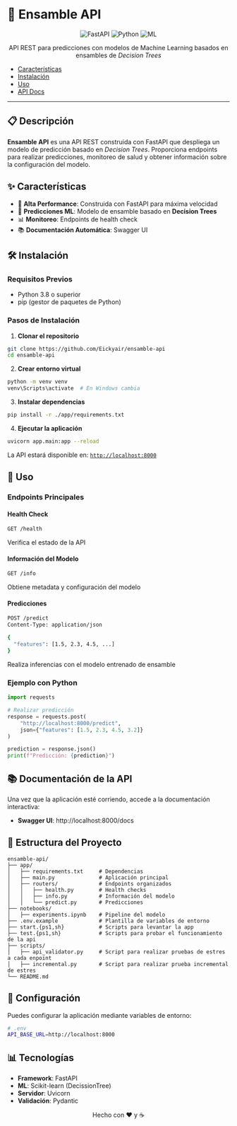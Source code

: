 # 🎯 Ensamble API

<div align="center">

![FastAPI](https://img.shields.io/badge/FastAPI-005571?style=for-the-badge&logo=fastapi)
![Python](https://img.shields.io/badge/python-3.8+-blue.svg?style=for-the-badge&logo=python&logoColor=white)
![ML](https://img.shields.io/badge/ML-RandomForest-green?style=for-the-badge&logo=scikit-learn)

API REST para predicciones con modelos de Machine Learning basados en ensambles de *Decision Trees*

</div>

- [Características](#-características)
- [Instalación](#-instalación)
- [Uso](#-uso)
- [API Docs](#-documentación-de-la-api)

---

## 📋 Descripción

**Ensamble API** es una API REST construida con FastAPI que despliega un modelo de predicción basado en *Decision Trees*. Proporciona endpoints para realizar predicciones, monitoreo de salud y obtener información sobre la configuración del modelo.

## ✨ Características

- 🚀 **Alta Performance**: Construida con FastAPI para máxima velocidad
- 🔮 **Predicciones ML**: Modelo de ensamble basado en **Decision Trees**
- 📊 **Monitoreo**: Endpoints de health check
- 📚 **Documentación Automática**: Swagger UI

## 🛠️ Instalación

### Requisitos Previos

- Python 3.8 o superior
- pip (gestor de paquetes de Python)

### Pasos de Instalación

1. **Clonar el repositorio**
```bash
git clone https://github.com/Eickyair/ensamble-api
cd ensamble-api
```

2. **Crear entorno virtual**
```bash
python -m venv venv
venv\Scripts\activate  # En Windows cambia
```

3. **Instalar dependencias**
```bash
pip install -r ./app/requirements.txt
```

4. **Ejecutar la aplicación**
```bash
uvicorn app.main:app --reload
```

La API estará disponible en: <code>[http://localhost:8000](http://localhost:8000)</code>

## 🚀 Uso

### Endpoints Principales

#### Health Check
```bash
GET /health
```
Verifica el estado de la API

#### Información del Modelo
```bash
GET /info
```
Obtiene metadata y configuración del modelo

#### Predicciones
```bash
POST /predict
Content-Type: application/json

{
  "features": [1.5, 2.3, 4.5, ...]
}
```
Realiza inferencias con el modelo entrenado de ensamble
### Ejemplo con Python

```python
import requests

# Realizar predicción
response = requests.post(
    "http://localhost:8000/predict",
    json={"features": [1.5, 2.3, 4.5, 3.2]}
)

prediction = response.json()
print(f"Predicción: {prediction}")
```

## 📚 Documentación de la API

Una vez que la aplicación esté corriendo, accede a la documentación interactiva:

- **Swagger UI**: http://localhost:8000/docs

## 📁 Estructura del Proyecto

```
ensamble-api/
├── app/
│   ├── requirements.txt     # Dependencias
│   ├── main.py              # Aplicación principal
│   ├── routers/             # Endpoints organizados
│   │   ├── health.py        # Health checks
│   │   ├── info.py          # Información del modelo
│   │   └── predict.py       # Predicciones
├── notebooks/
│   ├── experiments.ipynb    # Pipeline del modelo
├── .env.example             # Plantilla de variables de entorno
├── start.{ps1,sh}           # Scripts para levantar la app
├── test.{ps1,sh}            # Scripts para probar el funcionamiento de la api
├── scripts/
│   ├── api_validator.py     # Script para realizar pruebas de estres a cada enpoint
│   ├── incremental.py       # Script para realizar prueba incremental de estres
└── README.md
```

## 🔧 Configuración

Puedes configurar la aplicación mediante variables de entorno:

```bash
# .env
API_BASE_URL=http://localhost:8000
```


## 📊 Tecnologías

- **Framework**: FastAPI
- **ML**: Scikit-learn (DecissionTree)
- **Servidor**: Uvicorn
- **Validación**: Pydantic

<div align="center">
Hecho con ❤️ y ☕
</div>